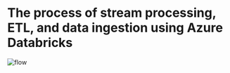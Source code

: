 # The process of stream processing, ETL, and data ingestion using Azure Databricks
![flow](https://github.com/user-attachments/assets/e83cc4b6-e1d5-42c8-8340-35c3e924dfaa)

